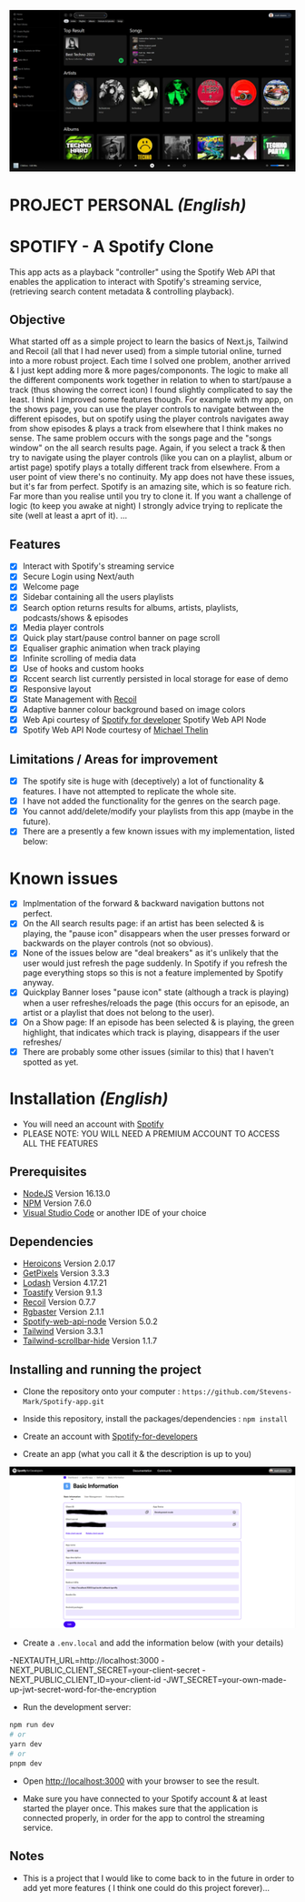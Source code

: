 

<p align="center">
  <img src="/public/spotifyScreenshot.png" />
</p>

# PROJECT PERSONAL *(English)*



# SPOTIFY - A Spotify Clone

This app acts as a playback "controller" using the Spotify Web API that enables the application to interact with Spotify's streaming service,(retrieving search content metadata & controlling playback).

## Objective
What started off as a simple project to learn the basics of Next.js, Tailwind and Recoil (all that I had never used) from a simple tutorial online, turned into a more robust project. Each time I solved one problem, another arrived & I just kept adding more & more pages/compononts. The logic to make all the different components work together in relation to when to start/pause a track (thus showing the correct icon) I found slightly complicated to say the least. I think I improved some features though. For example with my app, on the shows page, you can use the player controls to navigate between the different episodes, but on spotify using the player controls navigates away from show episodes & plays a track from elsewhere that I think makes no sense. The same problem occurs with the songs page and the "songs window" on the all search results page. Again, if you select a track & then try to navigate using the player controls (like you can on a playlist, album or artist page) spotify plays a totally different track from elsewhere. From a user point of view there's no continuity. My app does not have these issues, but it's far from perfect. Spotify is an amazing site, which is so feature rich. Far more than you  realise until you try to clone it. If you want a challenge of logic  (to keep you awake at night) I strongly advice trying to replicate the site (well at least a aprt of it).
...

## Features
- [x] Interact with Spotify's streaming service
- [x] Secure Login using Next/auth
- [x] Welcome page
- [x] Sidebar containing all the users playlists
- [x] Search option returns results for albums, artists, playlists, podcasts/shows & episodes
- [x] Media player controls
- [x] Quick play start/pause control banner on page scroll
- [x] Equaliser graphic animation when track playing
- [x] Infinite scrolling of media data
- [x] Use of hooks and custom hooks
- [x] Rccent search list currently persisted in local storage for ease of demo
- [x] Responsive layout
- [x] State Management with [Recoil](https://recoiljs.org/)
- [x] Adaptive banner colour background based on image colors
- [x] Web Api courtesy of [Spotify for developer](https://developer.spotify.com/) Spotify Web API Node
- [x] Spotify Web API Node courtesy of [Michael Thelin](https://github.com/thelinmichael/spotify-web-api-node)

## Limitations / Areas for improvement
- [x] The spotify site is huge with (deceptively) a lot of functionality & features. I have not attempted to replicate the whole site.
- [x] I have not added the functionality for the genres on the search page.
- [x] You cannot add/delete/modify your playlists from this app (maybe in the future).
- [x] There are a presently a few known issues with my implementation, listed below:

# Known issues
- [x] Implmentation of the forward & backward navigation buttons not perfect.
- [x] On the All search results page: if an artist has been selected & is playing, the "pause icon" disappears when the user presses forward or backwards on the player controls (not so obvious).
- [x] None of the issues below are "deal breakers" as it's unlikely that the user would just refresh the page suddenly. In Spotify if you refresh the page everything stops so this is not a feature implemented by Spotify anyway.
- [x] Quickplay Banner loses "pause icon" state (although a track is playing) when a user refreshes/reloads the page (this occurs for an episode, an artist or a playlist that does not belong to the user).
- [x] On a Show page: If an episode has been selected & is playing, the green highlight, that indicates which track is playing, disappears if the user refreshes/
- [x] There are probably some other issues (similar to this) that I haven't spotted as yet.

# Installation *(English)*

- You will need an account with  [Spotify](https://open.spotify.com/) 
- PLEASE NOTE: YOU WILL NEED A PREMIUM ACCOUNT TO ACCESS ALL THE FEATURES
## Prerequisites
- [NodeJS](https://nodejs.org/en/)  Version 16.13.0 
- [NPM](https://www.npmjs.com/package/npm) Version 7.6.0
- [Visual Studio Code](https://code.visualstudio.com/) or another IDE of your choice

## Dependencies
- [Heroicons](https://heroicons.com/) Version 2.0.17
- [GetPixels](https://www.npmjs.com/package/get-pixels) Version 3.3.3
- [Lodash](https://lodash.com/) Version 4.17.21
- [Toastify](https://www.npmjs.com/package/react-toastify) Version 9.1.3
- [Recoil](https://recoiljs.org/) Version 0.7.7
- [Rgbaster](https://www.npmjs.com/package/rgbaster) Version 2.1.1
- [Spotify-web-api-node](https://github.com/thelinmichael/spotify-web-api-node) Version 5.0.2
- [Tailwind](https://tailwindcss.com/) Version 3.3.1
- [Tailwind-scrollbar-hide](https://www.npmjs.com/package/tailwind-scrollbar-hide) Version 1.1.7


## Installing and running the project
- Clone the repository onto your computer :
  `https://github.com/Stevens-Mark/Spotify-app.git`

- Inside this repository, install the packages/dependencies :
 `npm install`

- Create an account with [Spotify-for-developers](https://developer.spotify.com/) 
- Create an app (what you call it & the description is up to you)

<p align="center">
  <img src="/public/spotifyForDevelopers.png" />
</p>

- Create a `.env.local` and add the information below (with your details)

-NEXTAUTH_URL=http://localhost:3000
-NEXT_PUBLIC_CLIENT_SECRET=your-client-secret
-NEXT_PUBLIC_CLIENT_ID=your-client-id
-JWT_SECRET=your-own-made-up-jwt-secret-word-for-the-encryption


- Run the development server:

```bash
npm run dev
# or
yarn dev
# or
pnpm dev
```

- Open [http://localhost:3000](http://localhost:3000) with your browser to see the result.

- Make sure you have connected to your Spotify account & at least started the player once. This makes sure that the application is connected properly, in order for the app to control the streaming service.

## Notes
- This is a project that I would like to come back to in the future in order to add yet more features ( I think one could do this project forever)...

